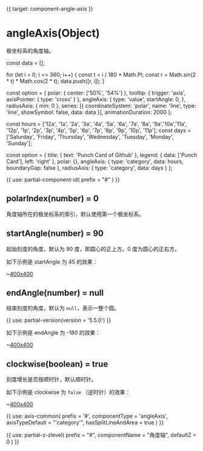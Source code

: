 
{{ target: component-angle-axis }}

# angleAxis(Object)

极坐标系的角度轴。

<ExampleBaseOption name="two-number-axis" title="双数值轴" title-en="Two Number Axes">
const data = [];

for (let i = 0; i <= 360; i++) {
    const t = i / 180 * Math.PI;
    const r = Math.sin(2 * t) * Math.cos(2 * t);
    data.push([r, i]);
}

const option = {
    polar: {
        center: ['50%', '54%']
    },
    tooltip: {
        trigger: 'axis',
        axisPointer: {
            type: 'cross'
        }
    },
    angleAxis: {
        type: 'value',
        startAngle: 0,
    },
    radiusAxis: {
        min: 0
    },
    series: [{
        coordinateSystem: 'polar',
        name: 'line',
        type: 'line',
        showSymbol: false,
        data: data
    }],
    animationDuration: 2000
};
</ExampleBaseOption>

<ExampleBaseOption name="two-category-axis" title="双类目轴" title-en="Two Category Axes">

const hours = ['12a', '1a', '2a', '3a', '4a', '5a', '6a',
        '7a', '8a', '9a','10a','11a',
        '12p', '1p', '2p', '3p', '4p', '5p',
        '6p', '7p', '8p', '9p', '10p', '11p'];
const days = ['Saturday', 'Friday', 'Thursday',
        'Wednesday', 'Tuesday', 'Monday', 'Sunday'];

const option = {
    title: {
        text: 'Punch Card of Github'
    },
    legend: {
        data: ['Punch Card'],
        left: 'right'
    },
    polar: {},
    angleAxis: {
        type: 'category',
        data: hours,
        boundaryGap: false
    },
    radiusAxis: {
        type: 'category',
        data: days
    }
};
</ExampleBaseOption>

{{ use: partial-component-id(
    prefix = "#"
) }}

## polarIndex(number) = 0

角度轴所在的极坐标系的索引，默认使用第一个极坐标系。

## startAngle(number) = 90

<ExampleUIControlAngle default="90" min="-360" max="360" step="1" />

起始刻度的角度，默认为 90 度，即圆心的正上方。0 度为圆心的正右方。

如下示例是 startAngle 为 45 的效果：

~[400x400](${galleryViewPath}doc-example/polar-start-angle&edit=1&reset=1)

## endAngle(number) = null

<ExampleUIControlAngle default="null" min="-360" max="360" step="1" />

结束刻度的角度，默认为 `null`，表示一整个圆。

{{ use: partial-version(version = '5.5.0') }}

如下示例是 endAngle 为 -180 的效果：

~[400x400](${galleryViewPath}doc-example/polar-end-angle&edit=1&reset=1)

## clockwise(boolean) = true

<ExampleUIControlBoolean default="true" />

刻度增长是否按顺时针，默认顺时针。

如下示例是 clockwise 为 `false` （逆时针）的效果：

~[400x400](${galleryViewPath}doc-example/polar-anticlockwise&edit=1&reset=1)

{{ use: axis-common(
    prefix = '#',
    componentType = 'angleAxis',
    axisTypeDefault = "'category'",
    hasSplitLineAndArea = true
) }}

{{ use: partial-z-zlevel(
    prefix = "#",
    componentName = "角度轴",
    defaultZ = 0
) }}

